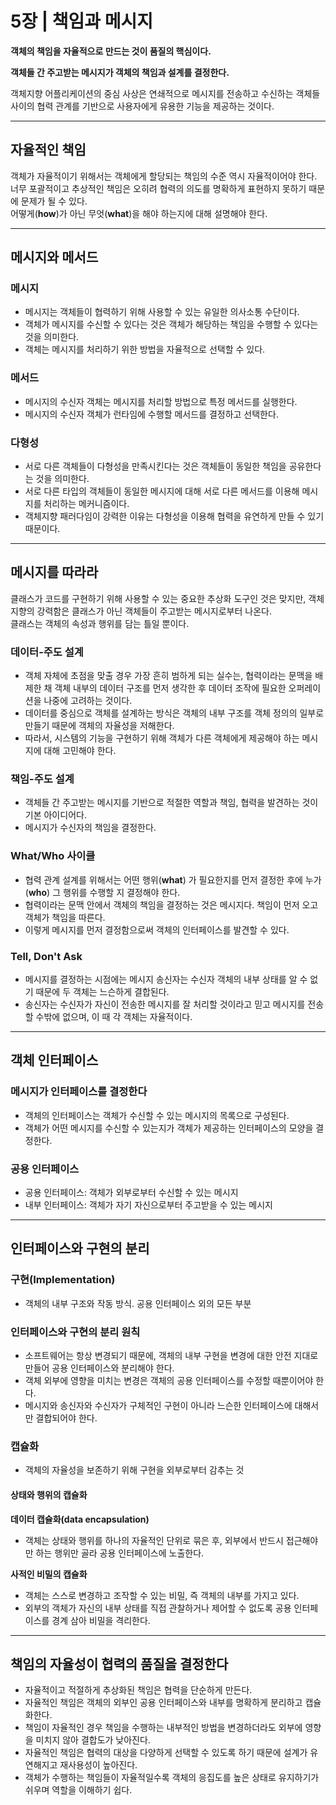 # 5장 | 책임과 메시지

**객체의 책임을 자율적으로 만드는 것이 품질의 핵심이다.**

**객체들 간 주고받는 메시지가 객체의 책임과 설계를 결정한다.**

객체지향 어플리케이션의 중심 사상은 연쇄적으로 메시지를 전송하고 수신하는 객체들 사이의 협력 관계를 기반으로 사용자에게 유용한 기능을 제공하는 것이다.

---

##  자율적인 책임
객체가 자율적이기 위해서는 객체에게 할당되는 책임의 수준 역시 자율적이어야 한다.  
너무 포괄적이고 추상적인 책임은 오히려 협력의 의도를 명확하게 표현하지 못하기 때문에 문제가 될 수 있다.  
어떻게(**how**)가 아닌 무엇(**what**)을 해야 하는지에 대해 설명해야 한다.

---

##  메시지와 메서드

### 메시지
- 메시지는 객체들이 협력하기 위해 사용할 수 있는 유일한 의사소통 수단이다.
- 객체가 메시지를 수신할 수 있다는 것은 객체가 해당하는 책임을 수행할 수 있다는 것을 의미한다.
- 객체는 메시지를 처리하기 위한 방법을 자율적으로 선택할 수 있다.

### 메서드
- 메시지의 수신자 객체는 메시지를 처리할 방법으로 특정 메서드를 실행한다.
- 메시지의 수신자 객체가 런타임에 수행할 메서드를 결정하고 선택한다.

### 다형성
- 서로 다른 객체들이 다형성을 만족시킨다는 것은 객체들이 동일한 책임을 공유한다는 것을 의미한다.
- 서로 다른 타입의 객체들이 동일한 메시지에 대해 서로 다른 메서드를 이용해 메시지를 처리하는 메커니즘이다.
- 객체지향 패러다임이 강력한 이유는 다형성을 이용해 협력을 유연하게 만들 수 있기 때문이다.

---

##  메시지를 따라라
클래스가 코드를 구현하기 위해 사용할 수 있는 중요한 추상화 도구인 것은 맞지만, 객체지향의 강력함은 클래스가 아닌 객체들이 주고받는 메시지로부터 나온다.  
클래스는 객체의 속성과 행위를 담는 틀일 뿐이다.

### 데이터-주도 설계
- 객체 자체에 초점을 맞출 경우 가장 흔히 범하게 되는 실수는, 협력이라는 문맥을 배제한 채 객체 내부의 데이터 구조를 먼저 생각한 후 데이터 조작에 필요한 오퍼레이션을 나중에 고려하는 것이다.
- 데이터를 중심으로 객체를 설계하는 방식은 객체의 내부 구조를 객체 정의의 일부로 만들기 때문에 객체의 자율성을 저해한다.
- 따라서, 시스템의 기능을 구현하기 위해 객체가 다른 객체에게 제공해야 하는 메시지에 대해 고민해야 한다.

### 책임-주도 설계
- 객체들 간 주고받는 메시지를 기반으로 적절한 역할과 책임, 협력을 발견하는 것이 기본 아이디어다.
- 메시지가 수신자의 책임을 결정한다.

### What/Who 사이클
- 협력 관계 설계를 위해서는 어떤 행위(**what**) 가 필요한지를 먼저 결정한 후에 누가(**who**) 그 행위를 수행할 지 결정해야 한다.
- 협력이라는 문맥 안에서 객체의 책임을 결정하는 것은 메시지다. 책임이 먼저 오고 객체가 책임을 따른다.
- 이렇게 메시지를 먼저 결정함으로써 객체의 인터페이스를 발견할 수 있다.

### Tell, Don't Ask
- 메시지를 결정하는 시점에는 메시지 송신자는 수신자 객체의 내부 상태를 알 수 없기 때문에 두 객체는 느슨하게 결합된다.
- 송신자는 수신자가 자신이 전송한 메시지를 잘 처리할 것이라고 믿고 메시지를 전송할 수밖에 없으며, 이 때 각 객체는 자율적이다.

---

##  객체 인터페이스

### 메시지가 인터페이스를 결정한다
- 객체의 인터페이스는 객체가 수신할 수 있는 메시지의 목록으로 구성된다.
- 객체가 어떤 메시지를 수신할 수 있는지가 객체가 제공하는 인터페이스의 모양을 결정한다.

### 공용 인터페이스
- 공용 인터페이스: 객체가 외부로부터 수신할 수 있는 메시지
- 내부 인터페이스: 객체가 자기 자신으로부터 주고받을 수 있는 메시지

---

##  인터페이스와 구현의 분리

### 구현(Implementation)
- 객체의 내부 구조와 작동 방식. 공용 인터페이스 외의 모든 부분

### 인터페이스와 구현의 분리 원칙
- 소프트웨어는 항상 변경되기 때문에, 객체의 내부 구현을 변경에 대한 안전 지대로 만들어 공용 인터페이스와 분리해야 한다.
- 객체 외부에 영향을 미치는 변경은 객체의 공용 인터페이스를 수정할 때뿐이어야 한다.
- 메시지와 송신자와 수신자가 구체적인 구현이 아니라 느슨한 인터페이스에 대해서만 결합되어야 한다.

### 캡슐화
- 객체의 자율성을 보존하기 위해 구현을 외부로부터 감추는 것

#### 상태와 행위의 캡슐화

**데이터 캡슐화(data encapsulation)**  
- 객체는 상태와 행위를 하나의 자율적인 단위로 묶은 후, 외부에서 반드시 접근해야만 하는 행위만 골라 공용 인터페이스에 노출한다.

**사적인 비밀의 캡슐화**  
- 객체는 스스로 변경하고 조작할 수 있는 비밀, 즉 객체의 내부를 가지고 있다.
- 외부의 객체가 자신의 내부 상태를 직접 관찰하거나 제어할 수 없도록 공용 인터페이스를 경계 삼아 비밀을 격리한다.

---

##  책임의 자율성이 협력의 품질을 결정한다
- 자율적이고 적절하게 추상화된 책임은 협력을 단순하게 만든다.
- 자율적인 책임은 객체의 외부인 공용 인터페이스와 내부를 명확하게 분리하고 캡슐화한다.
- 책임이 자율적인 경우 책임을 수행하는 내부적인 방법을 변경하더라도 외부에 영향을 미치지 않아 결합도가 낮아진다.
- 자율적인 책임은 협력의 대상을 다양하게 선택할 수 있도록 하기 때문에 설계가 유연해지고 재사용성이 높아진다.
- 객체가 수행하는 책임들이 자율적일수록 객체의 응집도를 높은 상태로 유지하기가 쉬우며 역할을 이해하기 쉽다.
